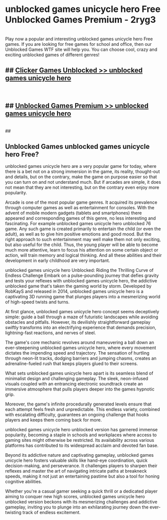 # unblocked games unicycle hero Free Unblocked Games Premium - 2ryg3 <br>
<br>
Play now a popular and interesting unblocked games unicycle hero Free games. If you are looking for free games for school and office, then our Unblocked Games WTF site will help you. You can choose cool, crazy and exciting unblocked games of different genres!


## ##  [Clicker Games Unblocked >> unblocked games unicycle hero](http://freeplayer.one?title=unblocked_games_unicycle_hero&ref=M1)
  <br>

##  ## [Unblocked Games Premium >> unblocked games unicycle hero](http://freeplayer.one?title=unblocked_games_unicycle_hero&ref=M1)
  <br>
  ##



## Unblocked Games unblocked games unicycle hero Free?

unblocked games unicycle hero are a very popular game for today, where there is a bet not on a strong immersion in the game, its reality, thought-out and details, but on the contrary, make the game on purpose easier so that you can turn on and not understand much. But if arcades are simple, it does not mean that they are not interesting, but on the contrary even enjoy more popularity.

Arcade is one of the most popular game genres. It acquired its prevalence through computer games as well as entertainment for consoles. With the advent of mobile modern gadgets (tablets and smartphones) there appeared and corresponding games of this genre, no less interesting and fascinating. For example unblocked games unicycle hero unblocked 76 game. Any such game is created primarily to entertain the child (or even the adult), as well as to give him positive emotions and good mood. But the right approach to such entertainment may well make them not only exciting, but also useful for the child. Thus, the young player will be able to become much more attentive, learn to focus his attention on some certain object or action, will train memory and logical thinking. And all these abilities and their development in early childhood are very important.

unblocked games unicycle hero Unblocked: Riding the Thrilling Curve of Endless Challenge
Embark on a pulse-pounding journey that defies gravity and tests your reflexes with unblocked games unicycle hero, the addictive unblocked game that's taken the gaming world by storm. Developed by RobKayS and released in 2014, unblocked games unicycle hero is a captivating 3D running game that plunges players into a mesmerizing world of high-speed twists and turns.

At first glance, unblocked games unicycle hero concept seems deceptively simple: guide a ball through a maze of futuristic landscapes while avoiding obstacles and pitfalls. However, its devilishly straightforward gameplay swiftly transforms into an electrifying experience that demands precision, lightning-fast reactions, and nerves of steel.

The game's core mechanic revolves around maneuvering a ball down an ever-steepening unblocked games unicycle hero, where every movement dictates the impending speed and trajectory. The sensation of hurtling through neon-lit tracks, dodging barriers and jumping chasms, creates an adrenaline-fueled rush that keeps players glued to their screens.

What sets unblocked games unicycle hero apart is its seamless blend of minimalist design and challenging gameplay. The sleek, neon-infused visuals coupled with an entrancing electronic soundtrack create an immersive atmosphere that pulls players deeper into the games hypnotic grip.

Moreover, the game's infinite procedurally generated levels ensure that each attempt feels fresh and unpredictable. This endless variety, combined with escalating difficulty, guarantees an ongoing challenge that hooks players and keeps them coming back for more.

unblocked games unicycle hero unblocked version has garnered immense popularity, becoming a staple in schools and workplaces where access to gaming sites might otherwise be restricted. Its availability across various platforms has contributed to its widespread acclaim and devoted fan base.

Beyond its addictive nature and captivating gameplay, unblocked games unicycle hero fosters valuable skills like hand-eye coordination, quick decision-making, and perseverance. It challenges players to sharpen their reflexes and master the art of navigating intricate paths at breakneck speeds, making it not just an entertaining pastime but also a tool for honing cognitive abilities.

Whether you're a casual gamer seeking a quick thrill or a dedicated player aiming to conquer new high scores, unblocked games unicycle hero unblocked version beckons with its mesmerizing challenges and addictive gameplay, inviting you to plunge into an exhilarating journey down the ever-twisting track of endless excitement.